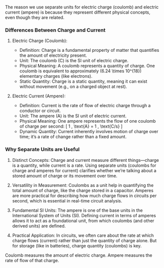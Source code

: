 The reason we use separate units for electric charge (coulomb) and electric current (ampere) is because they represent different physical concepts, even though they are related.

### Differences Between Charge and Current

1. Electric Charge (Coulomb):
   - Definition: Charge is a fundamental property of matter that quantifies the amount of electricity present.
   - Unit: The coulomb (C) is the SI unit of electric charge.
   - Physical Meaning: A coulomb represents a quantity of charge. One coulomb is equivalent to approximately \(6.24 \times 10^{18}\) elementary charges (like electrons).
   - Static Quantity: Charge is a static quantity, meaning it can exist without movement (e.g., on a charged object at rest).

2. Electric Current (Ampere):
   - Definition: Current is the rate of flow of electric charge through a conductor or circuit.
   - Unit: The ampere (A) is the SI unit of electric current.
   - Physical Meaning: One ampere represents the flow of one coulomb of charge per second:
     \[
     1 \, \text{A} = 1 \, \text{C/s}
     \]
   - Dynamic Quantity: Current inherently involves motion of charge over time; it’s a rate of change rather than a fixed amount.

### Why Separate Units are Useful

1. Distinct Concepts: Charge and current measure different things—charge is a quantity, while current is a rate. Using separate units (coulombs for charge and amperes for current) clarifies whether we’re talking about a stored amount of charge or its movement over time.

2. Versatility in Measurement: Coulombs as a unit help in quantifying the total amount of charge, like the charge stored in a capacitor. Amperes are more practical for describing how much charge flows in circuits per second, which is essential in real-time circuit analysis.

3. Fundamental SI Units: The ampere is one of the base units in the International System of Units (SI). Defining current in terms of amperes allows it to act as a foundational unit, from which coulombs (and other derived units) are defined.

4. Practical Application: In circuits, we often care about the rate at which charge flows (current) rather than just the quantity of charge alone. But for storage (like in batteries), charge quantity (coulombs) is key.

Coulomb measures the amount of electric charge. Ampere measures the rate of flow of that charge.
